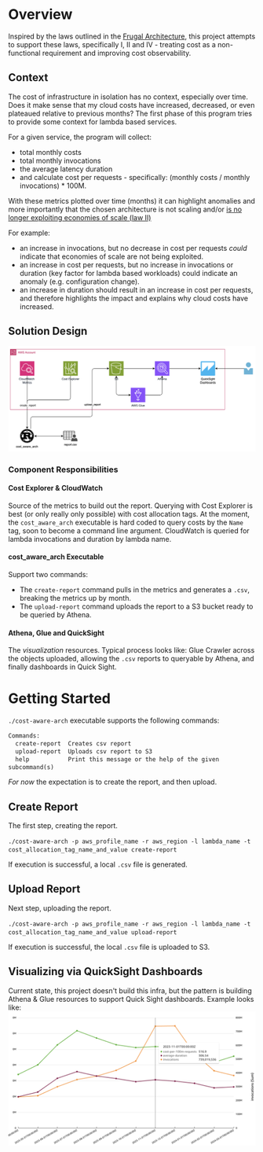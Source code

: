 # Overview
Inspired by the laws outlined in the [Frugal Architecture](https://thefrugalarchitect.com/laws/make-cost-a-non-functional-requirement.html), this project attempts to support these laws, specifically I, II and IV - treating cost as a non-functional requirement and improving cost observability. 

## Context
The cost of infrastructure in isolation has no context, especially over time. Does it make sense that my cloud costs have increased, decreased, or even plateaued relative to previous months? The first phase of this program tries to provide some context for lambda based services. 

For a given service, the program will collect:
- total monthly costs
- total monthly invocations
- the average latency duration
- and calculate cost per requests - specifically: (monthly costs / monthly invocations) * 100M.

With these metrics plotted over time (months) it can highlight anomalies and more importantly that the chosen architecture is not scaling and/or [is no longer exploiting economies of scale (law II)](https://thefrugalarchitect.com/laws/systems-that-last-align-cost-to-business.html) 

For example:
- an increase in invocations, but no decrease in cost per requests *could* indicate that economies of scale are not being exploited.
- an increase in cost per requests, but no increase in invocations or duration (key factor for lambda based workloads) could indicate an anomaly (e.g. configuration change).
- an increase in duration should result in an increase in cost per requests, and therefore highlights the impact and explains why cloud costs have increased.

## Solution Design
![caa design](./supporting_docs/caa-design.png)
### Component Responsibilities 
#### Cost Explorer & CloudWatch
Source of the metrics to build out the report. Querying with Cost Explorer is best (or only really only possible) with cost allocation tags. At the moment, the `cost_aware_arch` executable is hard coded to query costs by the `Name` tag, soon to become a command line argument. CloudWatch is queried for lambda invocations and duration by lambda name.

#### cost_aware_arch Executable
Support two commands:
- The `create-report` command pulls in the metrics and generates a `.csv`, breaking the metrics up by month.
- The `upload-report` command uploads the report to a S3 bucket ready to be queried by Athena.

#### Athena, Glue and QuickSight
The _visualization_ resources. Typical process looks like: Glue Crawler across the objects uploaded, allowing the `.csv` reports to queryable by Athena, and finally dashboards in Quick Sight.

# Getting Started

`./cost-aware-arch` executable supports the following commands:

```
Commands:
  create-report  Creates csv report
  upload-report  Uploads csv report to S3
  help           Print this message or the help of the given subcommand(s)
```

_For now_ the expectation is to create the report, and then upload.

## Create Report
The first step, creating the report. 

`./cost-aware-arch -p aws_profile_name -r aws_region -l lambda_name -t cost_allocation_tag_name_and_value create-report`

If execution is successful, a local `.csv` file is generated.

## Upload Report
Next step, uploading the report. 

`./cost-aware-arch -p aws_profile_name -r aws_region -l lambda_name -t cost_allocation_tag_name_and_value upload-report`

If execution is successful, the local `.csv` file is uploaded to S3.

## Visualizing via QuickSight Dashboards
Current state, this project doesn't build this infra, but the pattern is building Athena & Glue resources to support Quick Sight dashboards. Example looks like:
![qs example](./supporting_docs/quick-sight-example.png)
